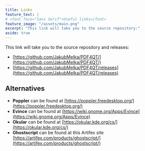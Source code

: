 ```yaml
---
title: Links
feature_text: |
# <font face="Sans Serif">Useful links</font>
feature_image: "/assets/main.png"  
excerpt: "This link will take you to the source repository:"  
aside: true
---
```


This link will take you to the source repository and releases:

- [https://github.com/JakubMelka/PDF4QT/](https://github.com/JakubMelka/PDF4QT/)
- [https://github.com/JakubMelka/PDF4QT/releases](https://github.com/JakubMelka/PDF4QT/releases)

## Alternatives

- **Poppler** can be found at [https://poppler.freedesktop.org/](https://poppler.freedesktop.org/)
- **Evince** can be found at [https://wiki.gnome.org/Apps/Evince](https://wiki.gnome.org/Apps/Evince)
- **Okular** can be found at [https://okular.kde.org/cs/](https://okular.kde.org/cs/)
- **Ghostscript** can be found at this Artifex site [https://artifex.com/products/ghostscript/](https://artifex.com/products/ghostscript/)